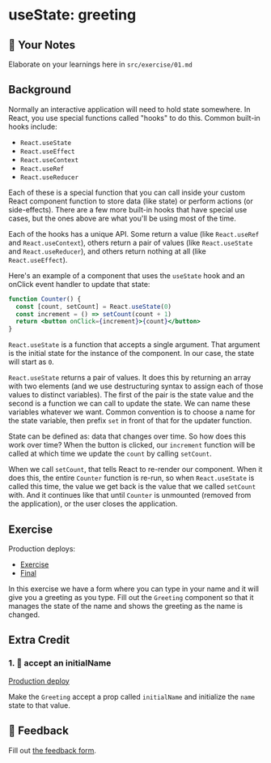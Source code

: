 # useState: greeting

## 📝 Your Notes

Elaborate on your learnings here in `src/exercise/01.md`

## Background

Normally an interactive application will need to hold state somewhere. In React,
you use special functions called "hooks" to do this. Common built-in hooks
include:

- `React.useState`
- `React.useEffect`
- `React.useContext`
- `React.useRef`
- `React.useReducer`

Each of these is a special function that you can call inside your custom React
component function to store data (like state) or perform actions (or
side-effects). There are a few more built-in hooks that have special use cases,
but the ones above are what you'll be using most of the time.

Each of the hooks has a unique API. Some return a value (like `React.useRef` and
`React.useContext`), others return a pair of values (like `React.useState` and
`React.useReducer`), and others return nothing at all (like `React.useEffect`).

Here's an example of a component that uses the `useState` hook and an onClick
event handler to update that state:

```jsx
function Counter() {
  const [count, setCount] = React.useState(0)
  const increment = () => setCount(count + 1)
  return <button onClick={increment}>{count}</button>
}
```

`React.useState` is a function that accepts a single argument. That argument is
the initial state for the instance of the component. In our case, the state will
start as `0`.

`React.useState` returns a pair of values. It does this by returning an array
with two elements (and we use destructuring syntax to assign each of those
values to distinct variables). The first of the pair is the state value and the
second is a function we can call to update the state. We can name these
variables whatever we want. Common convention is to choose a name for the state
variable, then prefix `set` in front of that for the updater function.

State can be defined as: data that changes over time. So how does this work over
time? When the button is clicked, our `increment` function will be called at
which time we update the `count` by calling `setCount`.

When we call `setCount`, that tells React to re-render our component. When it
does this, the entire `Counter` function is re-run, so when `React.useState` is
called this time, the value we get back is the value that we called `setCount`
with. And it continues like that until `Counter` is unmounted (removed from the
application), or the user closes the application.

## Exercise

Production deploys:

- [Exercise](https://react-hooks.netlify.app/isolated/exercise/01.js)
- [Final](https://react-hooks.netlify.app/isolated/final/01.js)

In this exercise we have a form where you can type in your name and it will give
you a greeting as you type. Fill out the `Greeting` component so that it manages
the state of the name and shows the greeting as the name is changed.

## Extra Credit

### 1. 💯 accept an initialName

[Production deploy](https://react-hooks.netlify.app/isolated/final/01.extra-1.js)

Make the `Greeting` accept a prop called `initialName` and initialize the `name`
state to that value.

## 🦉 Feedback

Fill out
[the feedback form](https://ws.kcd.im/?ws=React%20Hooks%20%F0%9F%8E%A3&e=01%3A%20useState%3A%20greeting&em=lgcantarelli%40gmail.com).
